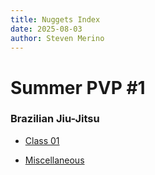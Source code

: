 ```yaml
---
title: Nuggets Index
date: 2025-08-03
author: Steven Merino
---
```

# Summer PVP \#1

### Brazilian Jiu-Jitsu

-   [Class 01](./jiu-jitsu/class-01.md)
<!-- -   [Class 02](./jiu-jitsu/class-02.md) -->
-   [Miscellaneous](./jiu-jitsu/misc.md)
